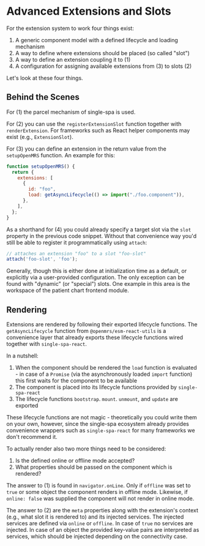# Advanced Extensions and Slots

For the extension system to work four things exist:

1. A generic component model with a defined lifecycle and loading mechanism
2. A way to define where extensions should be placed (so called "slot")
3. A way to define an extension coupling it to (1)
4. A configuration for assigning available extensions from (3) to slots (2)

Let's look at these four things.

## Behind the Scenes

For (1) the parcel mechanism of single-spa is used.

For (2) you can use the `registerExtensionSlot` function together with `renderExtension`. For frameworks such as React helper components may exist (e.g., `ExtensionSlot`).

For (3) you can define an extension in the return value from the `setupOpenMRS` function. An example for this:

```js
function setupOpenMRS() {
  return {
    extensions: [
      {
        id: "foo",
        load: getAsyncLifecycle(() => import("./foo.component")),
      },
    ],
  };
}
```

As a shorthand for (4) you could already specify a target slot via the `slot` property in the previous code snippet. Without that convenience way you'd still be able to register it programmatically using `attach`:

```js
// attaches an extension "foo" to a slot "foo-slot"
attach('foo-slot', 'foo');
```

Generally, though this is either done at initialization time as a default, or explicitly via a user-provided configuration. The only exception can be found with "dynamic" (or "special") slots. One example in this area is the workspace of the patient chart frontend module.

## Rendering

Extensions are rendered by following their exported lifecycle functions. The `getAsyncLifecycle` function from `@openmrs/esm-react-utils` is a convenience layer that already exports these lifecycle functions wired together with `single-spa-react`.

In a nutshell:

1. When the component should be rendered the `load` function is evaluated - in case of a `Promise` (via the asynchronously loaded `import` function) this first waits for the component to be available
2. The component is placed into its lifecycle functions provided by `single-spa-react`
3. The lifecycle functions `bootstrap`. `mount`. `unmount`, and `update` are exported

These lifecycle functions are not magic - theoretically you could write them on your own, however, since the single-spa ecosystem already provides convenience wrappers such as `single-spa-react` for many frameworks we don't recommend it.

To actually render also two more things need to be considered:

1. Is the defined online or offline mode accepted?
2. What properties should be passed on the component which is rendered?

The answer to (1) is found in `navigator.onLine`. Only if `offline` was set to `true` or some object the component renders in offline mode. Likewise, if `online: false` was supplied the component will not render in online mode.

The answer to (2) are the `meta` properties along with the extension's context (e.g., what slot it is rendered to) and its injected services. The injected services are defined via `online` or `offline`. In case of `true` no services are injected. In case of an object the provided key-value pairs are interpreted as services, which should be injected depending on the connectivity case.
